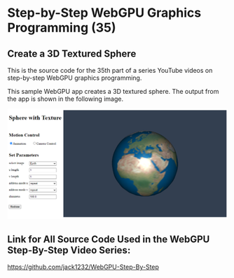 # Step-by-Step WebGPU Graphics Programming (35) 
## Create a 3D Textured Sphere

This is the source code for the 35th part of a series YouTube videos on step-by-step WebGPU graphics programming.

This sample WebGPU app creates a 3D textured sphere. The output from the app is shown in the following image.

![image01](dist/assets/image01.png)

## Link for All Source Code Used in the WebGPU Step-By-Step Video Series:

https://github.com/jack1232/WebGPU-Step-By-Step